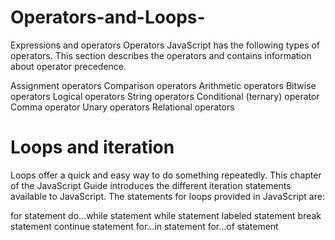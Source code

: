 # Operators-and-Loops-

Expressions and operators
Operators
JavaScript has the following types of operators. This section describes the operators and contains information about operator precedence.

Assignment operators
Comparison operators
Arithmetic operators
Bitwise operators
Logical operators
String operators
Conditional (ternary) operator
Comma operator
Unary operators
Relational operators


# Loops and iteration

Loops offer a quick and easy way to do something repeatedly. This chapter of the JavaScript Guide introduces the different iteration statements available to JavaScript.
The statements for loops provided in JavaScript are:

for statement
do...while statement
while statement
labeled statement
break statement
continue statement
for...in statement
for...of statement
